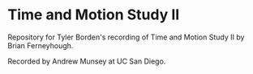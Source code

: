 # Time and Motion Study II
Repository for Tyler Borden's recording of Time and Motion Study II by Brian Ferneyhough.

Recorded by Andrew Munsey at UC San Diego.
